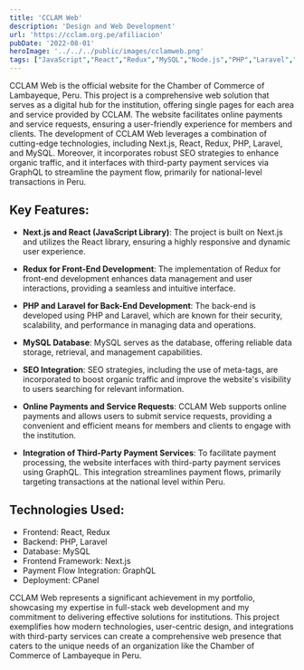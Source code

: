 ```yaml
---
title: 'CCLAM Web'
description: 'Design and Web Development'
url: 'https://cclam.org.pe/afiliacion'
pubDate: '2022-08-01'
heroImage: '../../../public/images/cclamweb.png'
tags: ["JavaScript","React","Redux","MySQL","Node.js","PHP","Laravel","Next.js"]
---
```


CCLAM Web is the official website for the Chamber of Commerce of Lambayeque, Peru. This project is a comprehensive web solution that serves as a digital hub for the institution, offering single pages for each area and service provided by CCLAM. The website facilitates online payments and service requests, ensuring a user-friendly experience for members and clients. The development of CCLAM Web leverages a combination of cutting-edge technologies, including Next.js, React, Redux, PHP, Laravel, and MySQL. Moreover, it incorporates robust SEO strategies to enhance organic traffic, and it interfaces with third-party payment services via GraphQL to streamline the payment flow, primarily for national-level transactions in Peru.

## Key Features:

- **Next.js and React (JavaScript Library)**:
The project is built on Next.js and utilizes the React library, ensuring a highly responsive and dynamic user experience.

- **Redux for Front-End Development**:
The implementation of Redux for front-end development enhances data management and user interactions, providing a seamless and intuitive interface.

- **PHP and Laravel for Back-End Development**:
The back-end is developed using PHP and Laravel, which are known for their security, scalability, and performance in managing data and operations.

- **MySQL Database**:
MySQL serves as the database, offering reliable data storage, retrieval, and management capabilities.

- **SEO Integration**:
SEO strategies, including the use of meta-tags, are incorporated to boost organic traffic and improve the website's visibility to users searching for relevant information.

- **Online Payments and Service Requests**:
CCLAM Web supports online payments and allows users to submit service requests, providing a convenient and efficient means for members and clients to engage with the institution.

- **Integration of Third-Party Payment Services**:
To facilitate payment processing, the website interfaces with third-party payment services using GraphQL. This integration streamlines payment flows, primarily targeting transactions at the national level within Peru.

## Technologies Used:

- Frontend: React, Redux
- Backend: PHP, Laravel
- Database: MySQL
- Frontend Framework: Next.js
- Payment Flow Integration: GraphQL
- Deployment: CPanel


CCLAM Web represents a significant achievement in my portfolio, showcasing my expertise in full-stack web development and my commitment to delivering effective solutions for institutions. This project exemplifies how modern technologies, user-centric design, and integrations with third-party services can create a comprehensive web presence that caters to the unique needs of an organization like the Chamber of Commerce of Lambayeque in Peru.